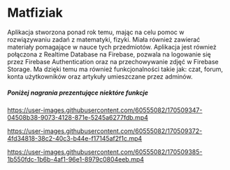 # Matfiziak

Aplikacja stworzona ponad rok temu, mając na celu pomoc w rozwiązywaniu zadań z matematyki, fizyki.
Miała również zawierać materiały pomagające w nauce tych przedmiotów.
Aplikacja jest również połączona z Realtime Database na Firebase, pozwala na logowanie się przez Firebase Authentication oraz na przechowywanie zdjęć w Firebase Storage.
Ma dzięki temu ma również funkcjonalności takie jak: czat, forum, konta użytkowników oraz artykuły umieszczane przez adminów.

##### Poniżej nagrania prezentujące niektóre funkcje




https://user-images.githubusercontent.com/60555082/170509347-04508b38-9073-4128-871e-5245a6277fdb.mp4



https://user-images.githubusercontent.com/60555082/170509372-4fd34818-38c2-40c3-b44e-f17145af2f1c.mp4



https://user-images.githubusercontent.com/60555082/170509385-1b550fdc-1b6b-4af1-96e1-8979c0804eeb.mp4

